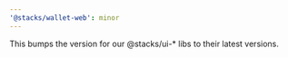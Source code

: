 ```yaml
---
'@stacks/wallet-web': minor
---
```


This bumps the version for our @stacks/ui-\* libs to their latest versions.

